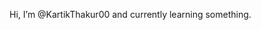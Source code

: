  Hi, I’m @KartikThakur00  and currently learning something.

<!---
KartikThakur00/KartikThakur00 is a ✨ special ✨ repository because its `README.md` (this file) appears on your GitHub profile.
You can click the Preview link to take a look at your changes.
--->
